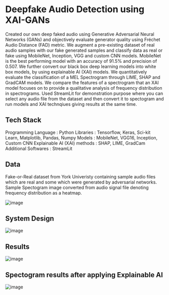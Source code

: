 # Deepfake Audio Detection using XAI-GANs

Created our own deep faked audio using Generative Adversarial Neural Networks (GANs) and objectively evaluate generator quality using Fréchet Audio Distance (FAD) metric. We augment a pre-existing dataset of real audio samples with our fake generated samples and classify data as real or fake using MobileNet, Inception, VGG and custom CNN models. MobileNet is the best performing model with an accuracy of 91.5% and precision of 0.507. We further convert our black box deep learning models into white box models, by using explainable AI (XAI) models. We quantitatively evaluate the classification of a MEL Spectrogram through LIME, SHAP and GradCAM models. We compare the features of a spectrogram that an XAI model focuses on to provide a qualitative analysis of frequency distribution in spectrograms. Used StreamLit for demonstration purpose where you can select any audio file from the dataset and then convert it to spectogram and run models and XAI technqiues giving results at the same time.

## Tech Stack 

Programming Language : Python
Libraries : Tensorflow, Keras, Sci-kit Learn, Matplotlib, Pandas, Numpy
Models : MobileNet, VGG16, Inception, Custom CNN
Explainable AI (XAI) methods : SHAP, LIME, GradCam
Additional Softwares : StreamLit

## Data

Fake-or-Real dataset from York Univeristy containing sample audio files which are real and some which were generated by adversarial networks. Sample Spectogram image converted from audio signal file denoting frequency distribution as a heatmap.

![image](https://github.com/ParthGodse/XAI-GANs/assets/98154485/9a9839bd-38f1-4429-b6cf-7331525899e4)

## System Design 

![image](https://github.com/ParthGodse/XAI-GANs/assets/98154485/b95031f5-0de6-493c-8fa5-1f8276dab211)

## Results

![image](https://github.com/ParthGodse/XAI-GANs/assets/98154485/da07a3e6-dc4a-4773-8cc2-3001b89a2e3a)

## Spectogram results after applying Explainable AI

![image](https://github.com/ParthGodse/XAI-GANs/assets/98154485/a4e86bc9-d9d9-4f5c-bfc9-983b3e05bba8)
